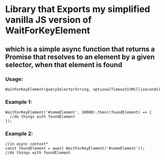 # Library that Exports my simplified vanilla JS version of WaitForKeyElement
## which is a simple async function that returns a Promise that resolves to an element by a given selector, when that element is found
### Usage:
``WaitForKeyElement(querySelectorString, optionalTimeoutInMilliseconds)``

### Example 1:
```
WaitForKeyElement('#someElement', 10000).then((foundElement) => {
  //do things with foundElement
});
```

### Example 2:
```
//in async context*
const foundElement = await WaitForKeyElement('#someElement'));
//do things with foundElement
```
